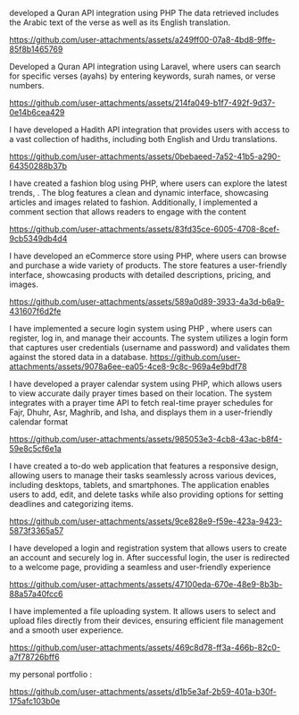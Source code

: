  developed a Quran API integration using PHP  The data retrieved includes the Arabic text of the verse as well as its English translation. 
 

https://github.com/user-attachments/assets/a249ff00-07a8-4bd8-9ffe-85f8b1465769

 Developed a Quran API integration using Laravel, where users can search for specific verses (ayahs) by entering keywords, surah names, or verse numbers.
 

https://github.com/user-attachments/assets/214fa049-b1f7-492f-9d37-0e14b6cea429

I have developed a Hadith API integration that provides users with access to a vast collection of hadiths, including both English and Urdu translations. 

https://github.com/user-attachments/assets/0bebaeed-7a52-41b5-a290-64350288b37b

I have created a fashion blog using PHP, where users can explore the latest trends, . The blog features a clean and dynamic interface, showcasing articles and images related to fashion. Additionally, I implemented a comment section that allows readers to engage with the content

https://github.com/user-attachments/assets/83fd35ce-6005-4708-8cef-9cb5349db4d4

I have developed an eCommerce store using PHP, where users can browse and purchase a wide variety of products. The store features a user-friendly interface, showcasing products with detailed descriptions, pricing, and images. 

https://github.com/user-attachments/assets/589a0d89-3933-4a3d-b6a9-431607f6d2fe



I have implemented a secure login system using PHP , where users can register, log in, and manage their accounts. The system utilizes a login form that captures user credentials (username and password) and validates them against the stored data in a database.
https://github.com/user-attachments/assets/9078a6ee-ea05-4ce8-9c8c-969a4e9bdf78


I have developed a prayer calendar system using PHP, which allows users to view accurate daily prayer times based on their location. The system integrates with a prayer time API to fetch real-time prayer schedules for Fajr, Dhuhr, Asr, Maghrib, and Isha, and displays them in a user-friendly calendar format

https://github.com/user-attachments/assets/985053e3-4cb8-43ac-b8f4-59e8c5cf6e1a




I have created a to-do web application that features a responsive design, allowing users to manage their tasks seamlessly across various devices, including desktops, tablets, and smartphones. The application enables users to add, edit, and delete tasks while also providing options for setting deadlines and categorizing items.


https://github.com/user-attachments/assets/9ce828e9-f59e-423a-9423-5873f3365a57

I have developed a login and registration system that allows users to create an account and securely log in. After successful login, the user is redirected to a welcome page, providing a seamless and user-friendly experience

https://github.com/user-attachments/assets/47100eda-670e-48e9-8b3b-88a57a40fcc6

I have implemented a file uploading system. It allows users to select and upload files directly from their devices, ensuring efficient file management and a smooth user experience.



https://github.com/user-attachments/assets/469c8d78-ff3a-466b-82c0-a7f78726bff6


my personal portfolio :



https://github.com/user-attachments/assets/d1b5e3af-2b59-401a-b30f-175afc103b0e




